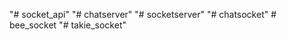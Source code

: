 "# socket_api" 
"# chatserver" 
"# socketserver" 
"# chatsocket" 
#   b e e _ s o c k e t  
 "# takie_socket" 
